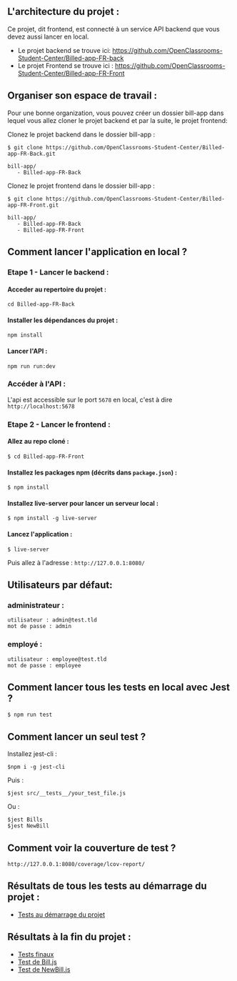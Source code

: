 ## L'architecture du projet :
Ce projet, dit frontend, est connecté à un service API backend que vous devez aussi lancer en local.

- Le projet backend se trouve ici: https://github.com/OpenClassrooms-Student-Center/Billed-app-FR-back
- Le projet Frontend se trouve ici : https://github.com/OpenClassrooms-Student-Center/Billed-app-FR-Front

## Organiser son espace de travail :
Pour une bonne organization, vous pouvez créer un dossier bill-app dans lequel vous allez cloner le projet backend et par la suite, le projet frontend:

Clonez le projet backend dans le dossier bill-app :
```
$ git clone https://github.com/OpenClassrooms-Student-Center/Billed-app-FR-Back.git
```

```
bill-app/
   - Billed-app-FR-Back
```

Clonez le projet frontend dans le dossier bill-app :
```
$ git clone https://github.com/OpenClassrooms-Student-Center/Billed-app-FR-Front.git
```

```
bill-app/
   - Billed-app-FR-Back
   - Billed-app-FR-Front
```

## Comment lancer l'application en local ?

### Etape 1 - Lancer le backend :

#### Acceder au repertoire du projet :
```
cd Billed-app-FR-Back
```

#### Installer les dépendances du projet :

```
npm install
```

#### Lancer l'API :

```
npm run run:dev
```

### Accéder à l'API :

L'api est accessible sur le port `5678` en local, c'est à dire `http://localhost:5678`

### Etape 2 - Lancer le frontend :

#### Allez au repo cloné :
```
$ cd Billed-app-FR-Front
```

#### Installez les packages npm (décrits dans `package.json`) :
```
$ npm install
```

#### Installez live-server pour lancer un serveur local :
```
$ npm install -g live-server
```

#### Lancez l'application :
```
$ live-server
```

Puis allez à l'adresse : `http://127.0.0.1:8080/`

## Utilisateurs par défaut:

### administrateur : 
```
utilisateur : admin@test.tld 
mot de passe : admin
```
### employé :
```
utilisateur : employee@test.tld
mot de passe : employee
```

## Comment lancer tous les tests en local avec Jest ?

```
$ npm run test
```

## Comment lancer un seul test ?

Installez jest-cli :

```
$npm i -g jest-cli
```
Puis :

```
$jest src/__tests__/your_test_file.js
```

Ou :

```
$jest Bills
$jest NewBill
```

## Comment voir la couverture de test ?

`http://127.0.0.1:8080/coverage/lcov-report/`

## Résultats de tous les tests au démarrage du projet : 

- [Tests au démarrage du projet](https://github.com/Adv13/DENIE_Tiffany_9_03032022/blob/debuggPart/TESTS_DEMARRAGE/2022-03-15%2016_55_46-1erTest04.png)

## Résultats à la fin du projet :
- [Tests finaux](https://github.com/Adv13/DENIE_Tiffany_9_03032022/blob/debuggPart/TESTS_FINAUX/2022-04-07%2021_48_46-All_tests.png)
- [Test de Bill.js](https://github.com/Adv13/DENIE_Tiffany_9_03032022/blob/debuggPart/TESTS_FINAUX/2022-04-07%2021_46_38-Jest_Bills.png)
- [Test de NewBill.js](https://github.com/Adv13/DENIE_Tiffany_9_03032022/blob/debuggPart/TESTS_FINAUX/2022-04-07%2021_46_38-Jest_NewBill.png)

